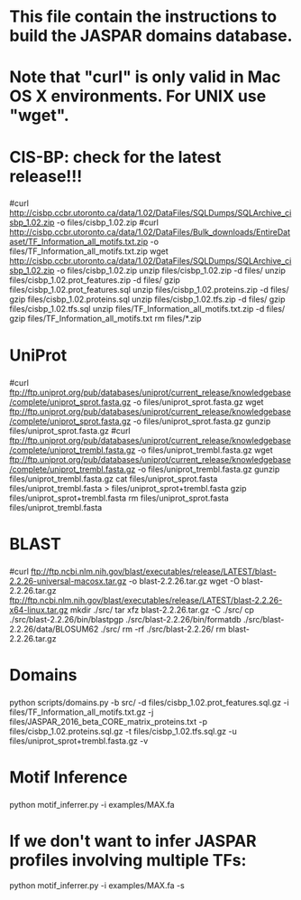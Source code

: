 ####
# This file contain the instructions to build the JASPAR domains database.
# Note that "curl" is only valid in Mac OS X environments. For UNIX use "wget".
####

###
# CIS-BP: check for the latest release!!!
###
#curl http://cisbp.ccbr.utoronto.ca/data/1.02/DataFiles/SQLDumps/SQLArchive_cisbp_1.02.zip -o files/cisbp_1.02.zip
#curl http://cisbp.ccbr.utoronto.ca/data/1.02/DataFiles/Bulk_downloads/EntireDataset/TF_Information_all_motifs.txt.zip -o files/TF_Information_all_motifs.txt.zip
wget http://cisbp.ccbr.utoronto.ca/data/1.02/DataFiles/SQLDumps/SQLArchive_cisbp_1.02.zip -o files/cisbp_1.02.zip
unzip files/cisbp_1.02.zip -d files/
unzip files/cisbp_1.02.prot_features.zip -d files/
gzip files/cisbp_1.02.prot_features.sql
unzip files/cisbp_1.02.proteins.zip -d files/
gzip files/cisbp_1.02.proteins.sql
unzip files/cisbp_1.02.tfs.zip -d files/
gzip files/cisbp_1.02.tfs.sql
unzip files/TF_Information_all_motifs.txt.zip -d files/
gzip files/TF_Information_all_motifs.txt
rm files/*.zip

###
# UniProt
###
#curl ftp://ftp.uniprot.org/pub/databases/uniprot/current_release/knowledgebase/complete/uniprot_sprot.fasta.gz -o files/uniprot_sprot.fasta.gz
wget ftp://ftp.uniprot.org/pub/databases/uniprot/current_release/knowledgebase/complete/uniprot_sprot.fasta.gz -o files/uniprot_sprot.fasta.gz
gunzip files/uniprot_sprot.fasta.gz
#curl ftp://ftp.uniprot.org/pub/databases/uniprot/current_release/knowledgebase/complete/uniprot_trembl.fasta.gz -o files/uniprot_trembl.fasta.gz
wget ftp://ftp.uniprot.org/pub/databases/uniprot/current_release/knowledgebase/complete/uniprot_trembl.fasta.gz -o files/uniprot_trembl.fasta.gz
gunzip files/uniprot_trembl.fasta.gz
cat files/uniprot_sprot.fasta files/uniprot_trembl.fasta > files/uniprot_sprot+trembl.fasta
gzip files/uniprot_sprot+trembl.fasta
rm files/uniprot_sprot.fasta files/uniprot_trembl.fasta

###
# BLAST
###
#curl ftp://ftp.ncbi.nlm.nih.gov/blast/executables/release/LATEST/blast-2.2.26-universal-macosx.tar.gz -o blast-2.2.26.tar.gz
wget -O blast-2.2.26.tar.gz ftp://ftp.ncbi.nlm.nih.gov/blast/executables/release/LATEST/blast-2.2.26-x64-linux.tar.gz
mkdir ./src/
tar xfz blast-2.2.26.tar.gz -C ./src/
cp ./src/blast-2.2.26/bin/blastpgp ./src/blast-2.2.26/bin/formatdb ./src/blast-2.2.26/data/BLOSUM62 ./src/
rm -rf ./src/blast-2.2.26/
rm blast-2.2.26.tar.gz

###
# Domains
###
python scripts/domains.py -b src/ -d files/cisbp_1.02.prot_features.sql.gz -i files/TF_Information_all_motifs.txt.gz -j files/JASPAR_2016_beta_CORE_matrix_proteins.txt -p files/cisbp_1.02.proteins.sql.gz -t files/cisbp_1.02.tfs.sql.gz -u files/uniprot_sprot+trembl.fasta.gz -v

###
# Motif Inference
###
python motif_inferrer.py -i examples/MAX.fa
# If we don't want to infer JASPAR profiles involving multiple TFs:
python motif_inferrer.py -i examples/MAX.fa -s

